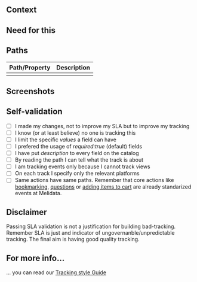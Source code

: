 [//]: # (Tracks catalog PR template, delete if else!)  

## Context  
[//]: # (Explain the context of your tracks so we can help you better)  

## Need for this  
[//]: # (Explain why do you need to track this, or who is asking for it.)  

## Paths  
[//]: # (Describe the paths or properties you are adding)  

| Path/Property | Description |
|---------------|-------------|
|  |  |


## Screenshots  
[//]: # (Screenshots showing the view or the flow to be tracked are much appreciated!)  

## Self-validation  
[//]: # (Does your track check the following?)  

- [ ] I made my changes, not to improve my SLA but to improve my tracking 
- [ ] I know (or at least believe) no one is tracking this  
- [ ] I limit the specific _values_ a field can have
- [ ] I prefered the usage of _required:true_ (default) fields
- [ ] I have put _description_ to every field on the catalog
- [ ] By reading the path I can tell what the track is about
- [ ] I am tracking events only because I cannot track views  
- [ ] On each track I specify only the relevant platforms   
- [ ] Same actions have same paths. Remember that core actions like [bookmarking](https://github.com/mercadolibre/melidata-catalog/blob/master/definitions/src/main/resources/catalog/bookmarks.groovy), [questions](https://github.com/mercadolibre/melidata-catalog/blob/master/definitions/src/main/resources/catalog/questions.groovy) or [adding items to cart](https://github.com/mercadolibre/melidata-catalog/blob/master/definitions/src/main/resources/catalog/add_to_cart.groovy) are already standarized events at Melidata. 

## Disclaimer
Passing SLA validation is not a justification for building bad-tracking. Remember SLA is just and indicator of ungovernanble/unpredictable tracking. The final aim is having good quality tracking.


## For more info...  
... you can read our [Tracking style Guide](https://github.com/mercadolibre/melidata-catalog/wiki/Tracking-Style-Guide)
